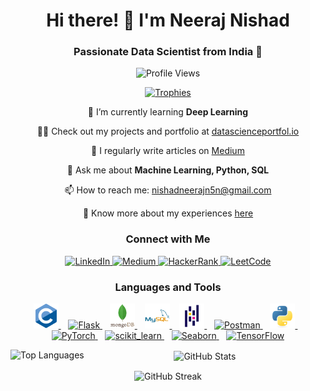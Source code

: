<!-- Header Section -->
<h1 align="center">Hi there! 👋 I'm Neeraj Nishad</h1>
<h3 align="center">Passionate Data Scientist from India 🚀</h3>


<!-- Profile Views Badge -->
<p align="center">
  <img src="https://komarev.com/ghpvc/?username=nishadneeraj1&label=Profile%20views&color=0e75b6&style=flat" alt="Profile Views" />
</p>

<!-- Trophies -->
<p align="center">
  <a href="https://github.com/ryo-ma/github-profile-trophy">
    <img src="https://github-profile-trophy.vercel.app/?username=nishadneeraj1" alt="Trophies" />
  </a>
</p>

<!-- Introduction -->
<p align="center">
  🌱 I’m currently learning <strong>Deep Learning</strong>
</p>

<!-- Projects and Portfolio -->
<p align="center">
  👨‍💻 Check out my projects and portfolio at <a href="https://www.datascienceportfol.io/neeraj454">datascienceportfol.io</a>
</p>

<!-- Articles -->
<p align="center">
  📝 I regularly write articles on <a href="https://nishadneeraj.medium.com/">Medium</a>
</p>

<!-- Ask Me About -->
<p align="center">
  💬 Ask me about <strong>Machine Learning, Python, SQL</strong>
</p>

<!-- Contact Information -->
<p align="center">
  📫 How to reach me: <a href="mailto:nishadneerajn5n@gmail.com">nishadneerajn5n@gmail.com</a>
</p>

<!-- Experience -->
<p align="center">
  📄 Know more about my experiences <a href="https://drive.google.com/file/d/1wHEdOrnPRei95h0vGvxJAfTLc-oZYmq9/view?usp=sharing">here</a>
</p>

<!-- Social Media Links -->
<h3 align="center">Connect with Me</h3>
<p align="center">
  <a href="https://linkedin.com/in/neerajn5n" target="_blank">
    <img src="https://raw.githubusercontent.com/rahuldkjain/github-profile-readme-generator/master/src/images/icons/Social/linked-in-alt.svg" alt="LinkedIn" height="30" width="40" />
  </a>
  <a href="https://medium.com/@nishadneeraj.medium.com" target="_blank">
    <img src="https://raw.githubusercontent.com/rahuldkjain/github-profile-readme-generator/master/src/images/icons/Social/medium.svg" alt="Medium" height="30" width="40" />
  </a>
  <a href="https://www.hackerrank.com/nishadneerajn5n?hr_r=1" target="_blank">
    <img src="https://raw.githubusercontent.com/rahuldkjain/github-profile-readme-generator/master/src/images/icons/Social/hackerrank.svg" alt="HackerRank" height="30" width="40" />
  </a>
  <a href="https://leetcode.com/neerajn5n/" target="_blank">
    <img src="https://raw.githubusercontent.com/rahuldkjain/github-profile-readme-generator/master/src/images/icons/Social/leet-code.svg" alt="LeetCode" height="30" width="40" />
  </a>
</p>

<!-- Languages and Tools -->
<h3 align="center">Languages and Tools</h3>
<p align="center">
  <a href="https://www.cprogramming.com/" target="_blank" rel="noreferrer">
    <img src="https://raw.githubusercontent.com/devicons/devicon/master/icons/c/c-original.svg" alt="C" width="40" height="40"/>
  </a>
  <span>&nbsp;&nbsp;</span>
  <a href="https://flask.palletsprojects.com/" target="_blank" rel="noreferrer">
    <img src="https://www.vectorlogo.zone/logos/pocoo_flask/pocoo_flask-icon.svg" alt="Flask" width="40" height="40"/>
  </a>
  <span>&nbsp;&nbsp;</span>
  <a href="https://www.mongodb.com/" target="_blank" rel="noreferrer">
    <img src="https://raw.githubusercontent.com/devicons/devicon/master/icons/mongodb/mongodb-original-wordmark.svg" alt="MongoDB" width="40" height="40"/>
  </a>
  <span>&nbsp;&nbsp;</span>
  <a href="https://www.mysql.com/" target="_blank" rel="noreferrer">
    <img src="https://raw.githubusercontent.com/devicons/devicon/master/icons/mysql/mysql-original-wordmark.svg" alt="MySQL" width="40" height="40"/>
  </a>
  <span>&nbsp;&nbsp;</span>
  <a href="https://pandas.pydata.org/" target="_blank" rel="noreferrer">
    <img src="https://raw.githubusercontent.com/devicons/devicon/2ae2a900d2f041da66e950e4d48052658d850630/icons/pandas/pandas-original.svg" alt="Pandas" width="40" height="40"/>
  </a>
  <span>&nbsp;&nbsp;</span>
  <a href="https://postman.com" target="_blank" rel="noreferrer">
    <img src="https://www.vectorlogo.zone/logos/getpostman/getpostman-icon.svg" alt="Postman" width="40" height="40"/>
  </a>
  <span>&nbsp;&nbsp;</span>
  <a href="https://www.python.org" target="_blank" rel="noreferrer">
    <img src="https://raw.githubusercontent.com/devicons/devicon/master/icons/python/python-original.svg" alt="Python" width="40" height="40"/>
  </a>
  <span>&nbsp;&nbsp;</span>
  <a href="https://pytorch.org/" target="_blank" rel="noreferrer">
    <img src="https://www.vectorlogo.zone/logos/pytorch/pytorch-icon.svg" alt="PyTorch" width="40" height="40"/>
  </a>
  <span>&nbsp;&nbsp;</span>
  <a href="https://scikit-learn.org/" target="_blank" rel="noreferrer">
    <img src="https://upload.wikimedia.org/wikipedia/commons/0/05/Scikit_learn_logo_small.svg" alt="scikit_learn" width="40" height="40"/>
  </a>
  <span>&nbsp;&nbsp;</span>
  <a href="https://seaborn.pydata.org/" target="_blank" rel="noreferrer">
    <img src="https://seaborn.pydata.org/_images/logo-mark-lightbg.svg" alt="Seaborn" width="40" height="40"/>
  </a>
  <span>&nbsp;&nbsp;</span>
  <a href="https://www.tensorflow.org" target="_blank" rel="noreferrer">
    <img src="https://www.vectorlogo.zone/logos/tensorflow/tensorflow-icon.svg" alt="TensorFlow" width="40" height="40"/>
  </a>
  <!-- Add more icons for your preferred languages and tools -->
</p>

<!-- GitHub Stats -->
<p align="center">
  <img align="left" src="https://github-readme-stats.vercel.app/api/top-langs?username=nishadneeraj1&show_icons=true&locale=en&layout=compact" alt="Top Languages" />
</p>
<p align="center">
  <img align="center" src="https://github-readme-stats.vercel.app/api?username=nishadneeraj1&show_icons=true&locale=en" alt="GitHub Stats" />
</p>

<!-- GitHub Streak -->
<p align="center">
  <img align="center" src="https://github-readme-streak-stats.herokuapp.com/?user=nishadneeraj1&" alt="GitHub Streak" />
</p>
